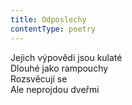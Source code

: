 ```yaml
---
title: Odposlechy
contentType: poetry
---
```


<section>

Jejich výpovědi jsou kulaté  
Dlouhé jako rampouchy  
Rozsvěcují se  
Ale neprojdou dveřmi

</section>
